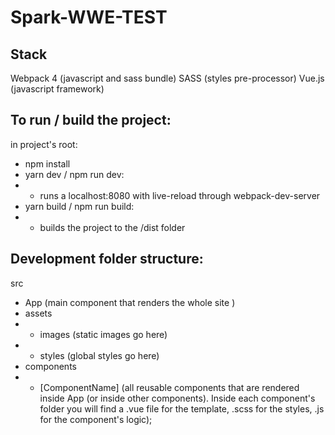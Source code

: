 # Spark-WWE-TEST

## Stack
Webpack 4 (javascript and sass bundle)
SASS (styles pre-processor)
Vue.js (javascript framework)

## To run / build the project:
in project's root:
- npm install
- yarn dev / npm run dev:
- - runs a localhost:8080 with live-reload through webpack-dev-server
- yarn build / npm run build:
- - builds the project to the /dist folder

## Development folder structure:
src
- App (main component that renders the whole site )
- assets
- - images (static images go here)
- - styles (global styles go here)
- components
- - [ComponentName] (all reusable components that are rendered inside App (or inside other components). Inside each component's folder you will find a .vue file for the template, .scss for the styles, .js for the component's logic);

